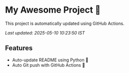 # My Awesome Project 🚀

This project is automatically updated using GitHub Actions.

_Last updated: 2025-05-10 10:23:50 IST_

## Features
- Auto-update README using Python 🐍
- Auto Git push with GitHub Actions 🤖
